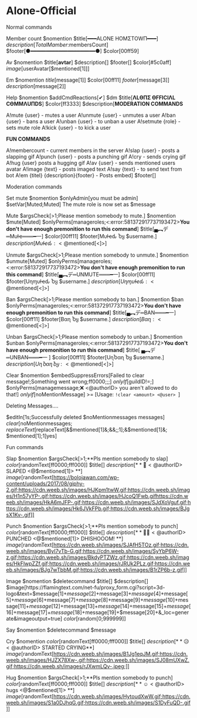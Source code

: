 # Alone-Official

Normal commands 

Member count
$nomention
$title[━━━ALONE HOMΣTOWП━━━]
$description[Total Mamber:$membersCount]
$footer[●━━━━━━━━━━━━━━━━━━━━━●]
$color[00ff59]

Av
$nomention
$title[**avtar**]
$description[]
$footer[]
$color[#5c0aff]
$image[$userAvatar[$mentioned[1]]]

Em
$nomention
$title[$message[1]]
$color[00ff11]
$footer[$message[3]]
$description[$message[2]]

Help
$nomention
$addCmdReactions[✔]
$dm 
$title[**ΛLӨПΣ ӨFFICIΛL CӨMMΛUПDS**]
$color[ff3333]
$description[**MODERATION COMMANDS**

A!mute {user} - mutes a user
A!unmute {user} - unmutes a user
A!ban {user} - bans a user
A!unban {user} - to unban a user
A!setmute {role} - sets mute role
A!kick {user} - to kick a user 

**FUN COMMANDS**

A!membercount - current members in the server
A!slap {user} - posts a slapping gif
A!punch {user} - posts a punching gif
A!cry - sends crying gif
A!hug {user} posts a hugging gif
A!av {user} - sends mentioned users avatar 
A!image {text} - posts imaged text
A!say {text} - to send text from bot
A!em {titel} {description}{footer} - Posts embed]
$footer[]

Moderation commands

Set mute
$nomention 
$onlyAdmin[you must be admin]
$setVar[Muted;Muted]
The mute role is now set as $message 

Mute
$argsCheck[>1;Please mention somebody to mute.]
$nomention $mute[Muted]
$onlyPerms[manageroles;<:error:581372917737193472>**You don't have enough premonition to run this command**]
$title[▄︻デ═Mυƚҽ═══━一]
$color[00ff11]
$footer[Mυƚҽԃ Ⴆყ $username.]
$description[
Mυƚҽԃ:<@$mentioned[<]>]

Unmute
$argsCheck[>1;Please mention somebody to unmute.]
$nomention $unmute[Muted]
$onlyPerms[manageroles;<:error:581372917737193472>**You don't have enough premonition to run this command**]
$title[▄︻デ═UNMUTE═══━一]
$color[00ff11]
$footer[Uɳɱυƚҽԃ Ⴆყ $username.]
$description[
Uɳɱυƚҽԃ:<@$mentioned[<]>]

Ban
$argsCheck[>1;Please mention somebody to ban.]
$nomention $ban
$onlyPerms[manageroles;<:error:581372917737193472>**You don't have enough premonition to run this command**]
$title[▄︻デ═BAN═══━一]
$color[00ff11]
$footer[Bαɳ Ⴆყ $username.]
$description[
Bαɳ:<@$mentioned[<]>]

Unban
$argsCheck[>1;Please mention somebody to unban.]
$nomention $unban
$onlyPerms[manageroles;<:error:581372917737193472>**You don't have enough premonition to run this command**]
$title[ ▄︻デ═UNBAN═══━一 ]
$color[00ff11]
$footer[UɳႦαɳ Ⴆყ $username.]
$description[UɳႦαɳ Ⴆყ:<@$mentioned[<]>]

Clear
$nomention
$embedSuppressErrors[Failed to clear message!;Something went wrong;ff0000;;;]
$onlyIf[$guildID!=;]
$onlyPerms[managemessage;❌ <@authorID> you aren't allowed to do that!] 
$onlyif[$noMentionMessage] >= [Usage: ``!clear <amount> <@user> ``]

Deleting Messages....

$editIn[1s;Successfully deleted $noMentionmessages messages]
$clear[$noMentionmessages;
$replaceText[$replaceText[&$mentioned[1]&;&&;;1];&$mentioned[1]&; $mentioned[1];1]yes]

Fun commands

Slap
$nomention
$argsCheck[>1;**Pls mention somebody to slap]
$color[$randomText[ff0000;fff000]]
$title[]
$description[**👋<@$authorID> SLAPED <@$mentioned[1]> **]
$image[$randomText[https://bolojawan.com/wp-content/uploads/2017/08/giphy-2.gif;https://cdn.weeb.sh/images/HJKpm1twW.gif;https://cdn.weeb.sh/images/H1n57yYP-.gif;https://cdn.weeb.sh/images/HJcoQ1Fwb.gifhttps://cdn.weeb.sh/images/HkA6mJFP-.gif;https://cdn.weeb.sh/images/SJdXoVguf.gif;https://cdn.weeb.sh/images/Hk6JVkFPb.gif;https://cdn.weeb.sh/images/BJgsX1Kv-.gif]]

Punch
$nomention
$argsCheck[>1;**Pls mention somebody to punch]
$color[$randomText[ff0000;fff000]]
$title[]
$description[**👊💥 <@$authorID> PUNCHED <@$mentioned[1]> DHISHOOOM! **]
$image[$randomText[https://cdn.weeb.sh/images/SJAfH5TOz.gif;https://cdn.weeb.sh/images/ByI7vTb-G.gif;https://cdn.weeb.sh/images/SyYbP6W-z.gif;https://cdn.weeb.sh/images/BkdyPTZWz.gif;https://cdn.weeb.sh/images/HkFlwpZZf.gif;https://cdn.weeb.sh/images/rJRUk2PLz.gif;https://cdn.weeb.sh/images/BJg7wTbbM.gif;https://cdn.weeb.sh/images/B1rZP6b-z.gif]]

Image
$nomention
$deletecommand
$title[]
$description[]
$image[https://flamingtext.com/net-fu/proxy_form.cgi?script=3d-logo&text=$message[1]+$message[2]+$message[3]+$message[4]+$message[5]+$message[6]+$message[7]+$message[8]+$message[9]+$message[10]+$message[11]+$message[12]+$message[13]+$message[14]+$message[15]+$message[16]+$message[17]+$message[18]+$message[19]+$message[20]+&_loc=generate&imageoutput=true]
$color[$random[0;999999]]

Say
$nomention
$deletecommand
$message

Cry
$nomention
$color[$randomText[ff0000;fff000]]
$title[]
$description[**😥<@$authorID> STARTED CRYING**]
$image[$randomText[https://cdn.weeb.sh/images/B1Jg1eqJM.gif;https://cdn.weeb.sh/images/HJZX78Xw-.gif;https://cdn.weeb.sh/images/SJ08mUXwZ.gif;https://cdn.weeb.sh/images/rJXwmLQv-.jpeg;]]

Hug
$nomention
$argsCheck[>1;**Pls mention somebody to punch]
$color[$randomText[ff0000;fff000]]
$title[]
$description[** ☺<@$authorID> hugs <@$mentioned[1]> **]
$image[$randomText[https://cdn.weeb.sh/images/HytoudXwW.gif;https://cdn.weeb.sh/images/S1a0DJhqG.gif;https://cdn.weeb.sh/images/S1DyFuQD-.gif]]
